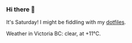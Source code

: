 ### Hi there :wave:

It's Saturday! I might be fiddling with my [dotfiles](https://github.com/bewuethr/dotfiles).

Weather in Victoria BC: clear, at +11°C.
